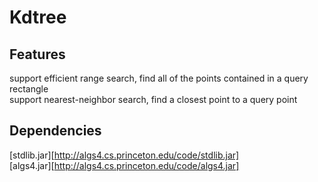# Kdtree

## Features
support efficient range search, find all of the points contained in a query rectangle<br>
support nearest-neighbor search, find a closest point to a query point

## Dependencies
[stdlib.jar][http://algs4.cs.princeton.edu/code/stdlib.jar]<br>
[algs4.jar][http://algs4.cs.princeton.edu/code/algs4.jar]
